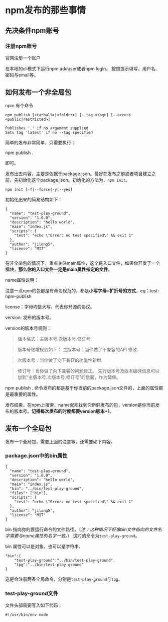 # npm发布的那些事情

## 先决条件npm账号
### 注册npm账号
官网注册一个账户

在本地的cli模式下运行npm adduser或者npm login。
按照提示填写，用户名、密码与email等。

## 如何发布一个非全局包
npm 有个命令
```
npm publish [<tarball>|<folder>] [--tag <tag>] [--access <public|restricted>]

Publishes '.' if no argument supplied
Sets tag 'latest' if no --tag specified
```

简单的发布非常简单，只需要执行：

npm publish .

即可。

发布出去内容，主要是依据于package.json。最好在发布之前或者项目建立之前，先初始化这个package.json。初始化的方法为，```npm init```。
```
npm init [-f|--force|-y|--yes]
```

初始化出来的简易结构如下：

```
{
  "name": "test-play-ground",
  "version": "1.0.0",
  "description": "hello world",
  "main": "index.js",
  "scripts": {
    "test": "echo \"Error: no test specified\" && exit 1"
  },
  "author": "jilong5",
  "license": "MIT"
}
```
在非全举包的情况下，重点关注main属性，这个是入口文件，如果你开发了一个模块，**那么你的入口文件一定是main属性指定的文件**。

name属性说明：

注意一点npm的包都是有命名规范的，都是**小写字母+扩折号的方式**，eg：test-npm-publish

license：字母均是大写，代表你开源的协议。

version: 发布的版本号。

version的版本号规则：

>版本格式：主版本号.次版本号.修订号

>版本号递增规则如下：
主版本号：当你做了不兼容的API 修改.

>次版本号：当你做了向下兼容的功能性新增.

>修订号：当你做了向下兼容的问题修正。 先行版本号及版本编译信息可以加到“主版本号.次版本号.修订号”的后面，作为延伸。

npm publish . 命令发布的都是基于你当前的package.json文件的，上面的属性都是最重要的属性。

发布结束，在npm上搜索，name就能找到你新鲜发布的包，version是你当前发布的版本号。**记得每次发布的时候都要version版本+1**。


## 发布一个全局包
发布一个全局包，需要上面的注意等，还需要如下内容。
### package.json中的bin属性 ###
```
{
  "name": "test-play-ground",
  "version": "1.0.0",
  "description": "hello world",
  "main": "index.js",
  "bin": "../bin/test-play-ground",
  "files": ["bin"],
  "scripts": {
    "test": "echo \"Error: no test specified\" && exit 1"
  },
  "author": "jilong5",
  "license": "MIT"
}
```
bin 指向你的要运行命令的文件路径。（*注：这种情况下好像bin文件指向的文件名字需要与name属性的名字一致。*）
这时的命令为```test-play-ground```。

bin 属性可以是对象，也可以是字符串。
```
"bin":{
    "test-play-ground":"../bin/test-play-ground",
    "tpg":"../bin/test-play-ground"
}
```
这是会注册两条全局命令，分别是```test-play-ground```与```tpg```。

### test-play-ground文件
文件头部需要写入如下代码：
```
#!/usr/bin/env node
```
